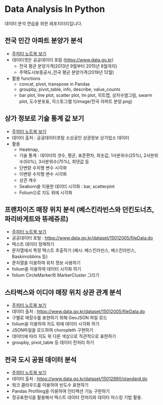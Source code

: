 # Data Analysis In Python

데이터 분석 연습을 위한 레포지터리입니다. 

## 전국 민간 아파트 분양가 분석
- [주피터 노트북 보기](https://github.com/DAWUNHAN/DataAnalysisInPython/blob/master/%EC%A0%84%EA%B5%AD%20%EC%95%84%ED%8C%8C%ED%8A%B8%20%EB%B6%84%EC%96%91%20%EA%B0%80%EA%B2%A9%20%EB%B6%84%EC%84%9D%ED%95%98%EA%B8%B0.ipynb)
- 데이터셋은 공공데이터 포럼 (https://www.data.go.kr)
    - 전국 평균 분양가격(2013년 9월부터 2015년 8월까지)
    - 주택도시보증공사_전국 평균 분양가격(2019년 12월)
- 활용 functions
    - concat, pivot, transpose in Pandas
    - groupby, pivot_table, info, describe, value_counts
    - bar plot, line plot, scatter plot, lm plot, 히트맵, 상자수염그림, swarm plot, 도수분포표, 히스토그램 
!(/image/전국 아파트 분양.png)
    
## 상가 정보로 기술 통계 값 보기
- [주피터 노트북 보기](https://github.com/DAWUNHAN/DataAnalysisInPython/blob/master/%EC%83%81%EA%B6%8C%20%EC%A0%95%EB%B3%B4%20%EB%B6%84%EC%84%9D%ED%95%98%EA%B8%B0.ipynb)    
- 데이터 출처 : 공공데이터포털 소상공인 상권정보 상가업소 데이터
- 활용
    - Heatmap, 
    - 기술 통계 : 데이터의 갯수, 평균, 표준편차, 최솟값, 1사분위수(25%), 2사분위수(50%), 3사분위수(75%), 최댓값 등
    - 단변량 수치형 변수 시각화
    - 이변량 수치형 변수 시각화
    - 상관 계수
    - Seaborn을 이용한 데이터 시각화 : bar, scatterplot
    - Folium으로 지도 위에 시각화

## 프랜차이즈 매장 위치 분석 (베스킨라빈스와 던킨도너츠, 파리바게트와 뜌레쥬르)
- [주피터 노트북 보기](https://github.com/DAWUNHAN/DataAnalysisInPython/blob/master/%ED%94%84%EB%9E%9C%EC%B0%A8%EC%9D%B4%EC%A6%88%20%EC%9E%85%EC%A0%90%20%EB%B6%84%EC%84%9D.ipynb)
- 공공데이터 포털 : https://www.data.go.kr/dataset/15012005/fileData.do
- 텍스트 데이터 정제하기
- 문자열에서 특정 텍스트 추출하기 (예시: 베스킨라빈스, 배스킨라빈스, Baskinrobbins 등)
- 문자열을 이용하여 위치 정보 사용하기
- folium을 이용하여 데이터 시각화 하기
- folium CircleMarker와 MarkerCluster 그리기

## 스타벅스와 이디야 매장 위치 상관 관계 분석
- [주피터 노트북 보기](https://github.com/DAWUNHAN/DataAnalysisInPython/blob/master/%EC%8A%A4%ED%83%80%EB%B2%85%EC%8A%A4%20%EC%9D%B4%EB%94%94%EC%95%84%20%EB%A7%A4%EC%9E%A5%20%EC%9C%84%EC%B9%98%20%EB%B6%84%EC%84%9D.ipynb)
- 데이터 출처 : https://www.data.go.kr/dataset/15012005/fileData.do
- 구별로 매장수를 표현하기 위해 GeoJSON 파일 로드
- folium을 이용하여 지도 위에 데이터 시각화 하기
- JSON파일을 로드하여 choropleth 구현하기
- 데이터에 따라 지도 위 다른 색상으로 직관적으로 표현하기
- groupby, pivot_table 등 데이터 전처리 하기

## 전국 도시 공원 데이터 분석
- [주피터 노트북 보기](https://github.com/DAWUNHAN/DataAnalysisInPython/blob/master/%EC%A0%84%EA%B5%AD%20%EB%8F%84%EC%8B%9C%EA%B3%B5%EC%9B%90%20%EB%8D%B0%EC%9D%B4%ED%84%B0%20%EB%B6%84%EC%84%9D.ipynb)
- 데이터 출처 : https://www.data.go.kr/dataset/15012890/standard.do
- 워크 클라우드를 이용하여 빈도수 표현하기
- Pandas Profiling을 이용하여 인터렉션 기능 구현하기
- 정규표현식을 활용해서 텍스트 데이터 전처리와 데이터 마스킹 기법 활용.

```python

```
